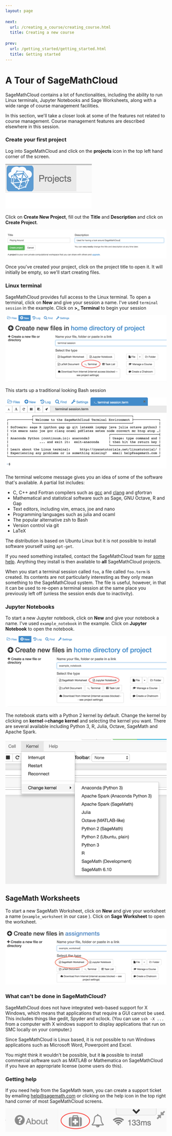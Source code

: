 ```yaml
---
layout: page

next:
  url: /creating_a_course/creating_course.html
  title: Creating a new course

prev:
  url: /getting_started/getting_started.html
  title: Getting started
---
```


# A Tour of SageMathCloud

SageMathCloud contains a lot of functionalities, including the ability to run Linux terminals, Jupyter Notebooks and Sage Worksheets, along with a wide range of course management facilities.

In this section, we'll take a closer look at some of the features not related to course management. Course management features are described elsewhere in this session.

### Create your first project

Log into SageMathCloud and click on the **projects** icon in the top left hand corner of the screen.

![Projects icon](../creating_a_course/assets/projects.png)

Click on **Create New Project**, fill out the **Title** and **Description** and click on **Create Project**.

![Create Project](./assets/project_playing.png)

Once you've created your project, click on the project title to open it. It will initially be empty, so we'll start creating files.

### Linux terminal

SageMathCloud provides full access to the Linux terminal. To open a terminal, click on **New** and give your session a name. I've used `terminal session` in the example. Click on **>_ Terminal** to begin your session

![Create Terminal](./assets/open_terminal.png)

This starts up a traditional looking Bash session

![Running Terminal](./assets/terminal.png)

The terminal welcome message gives you an idea of some of the software that's available. A partial list includes:

* C, C++ and Fortran compilers such as [gcc](https://gcc.gnu.org/) and [clang](http://clang.llvm.org/) and gfortran
* Mathematical and statistical software such as Sage, GNU Octave, R and Gap
* Text editors, including vim, emacs, joe and nano
* Programming languages such as julia and ocaml
* The popular alternative zsh to Bash
* Version control via git
* LaTeX

The distribution is based on Ubuntu Linux but it is not possible to install software yourself using `apt-get`.

If you need something installed, contact the SageMathCloud team for [some help](#GettingHelp). Anything they install is then available to **all** SageMathCloud projects.

When you start a terminal session called `foo`, a file called `foo.term` is created. Its contents are not particularly interesting as they only mean something to the SageMathCloud system. The file is useful, however, in that it can be used to re-open a terminal session at the same place you previously left off (unless the session ends due to inactivity).  

### Jupyter Notebooks

To start a new Jupyter notebook, click on **New** and give your notebook a name. I've used `example_notebook` in the example. Click on **Jupyter Notebook** to open the notebook.

![Open Notebook](./assets/create_notebook.png)

The notebook starts with a Python 2 kernel by default. Change the kernel by clicking on **kernel**->**change kernel** and selecting the kernel you want. There are several available including Python 3, R, Julia, Octave, SageMath and Apache Spark.

![kernel choice](./assets/kernel_choice.png)

## SageMath Worksheets

To start a new SageMath Worksheet, click on **New** and give your worksheet a name (`example_worksheet` in our case ). Click on **Sage Worksheet** to open the worksheet.

![Open worksheet](./assets/create_worksheet.png)


### What can't be done in SageMathCloud?

SageMathCloud does not have integrated web-based support for X Windows, which means that applications that require a GUI cannot be used. This includes things like gedit, Spyder and xclock.  (You can use `ssh -X ...` from a computer with X windows support to display applications that run on SMC locally on your computer.)

Since SageMathCloud is Linux based, it is not possible to run Windows applications such as Microsoft Word, Powerpoint and Excel.

You might think it wouldn't be possible, but it **is** possible to install commercial software such as MATLAB or Mathematica on SageMathCloud if you have an appropriate license (some users do this).

### Getting help <a name="GettingHelp"></a>

If you need help from the SageMath team, you can create a support ticket by emailing help@sagemath.com or clicking on the help icon in the top right hand corner of most SageMathCloud screens.

![Running Terminal](./assets/help.png)
